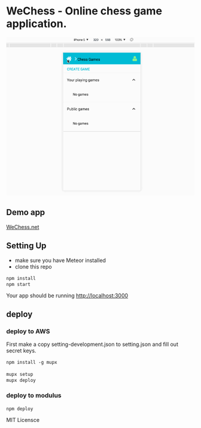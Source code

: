 
# WeChess - Online chess game application.

<img src="demo.gif">

## Demo app

[WeChess.net](http://wechess.net)


## Setting Up

* make sure you have Meteor installed
* clone this repo

```
npm install
npm start
```
Your app should be running [http://localhost:3000](http://localhost:3000)


## deploy


### deploy to AWS 

First make a copy setting-development.json to setting.json and fill out secret keys.

```
npm install -g mupx

mupx setup
mupx deploy

```


### deploy to modulus

```
npm deploy

```


MIT Licensce 